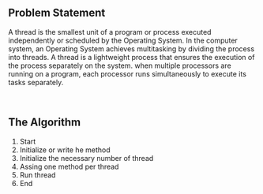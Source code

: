 <h2>Problem Statement</h2>
<p>A thread is the smallest unit of a program or process executed independently or scheduled by the Operating System. In the computer system, an Operating System achieves multitasking by dividing the process into threads. A thread is a lightweight process that ensures the execution of the process separately on the system. when multiple processors are running on a program, each processor runs simultaneously to execute its tasks separately.</p>
<br>
<h2>The Algorithm</h2>
<ol type="1">
    <li>Start</li>
    <li>Initialize or write he method</li>
    <li>Initialize the necessary number of thread</li>
    <li>Assing one method per thread</li>
    <li>Run thread</li>
    <li>End</li>
</ol>